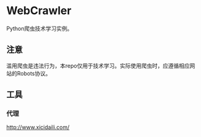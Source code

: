 # WebCrawler
Python爬虫技术学习实例。
## 注意
滥用爬虫是违法行为，本repo仅用于技术学习。实际使用爬虫时，应遵循相应网站的Robots协议。
## 工具
### 代理
http://www.xicidaili.com/